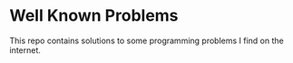 # Well Known Problems

This repo contains solutions to some programming problems I find on the internet.
